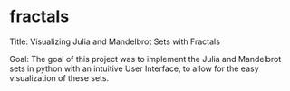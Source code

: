 # fractals


Title:
Visualizing Julia and Mandelbrot Sets with Fractals

Goal:
The goal of this project was to implement the Julia and Mandelbrot sets in python with an intuitive User Interface, to allow for the easy visualization of these sets.
